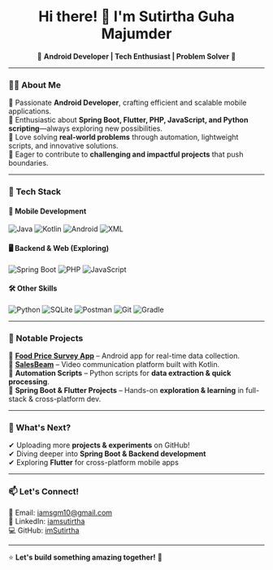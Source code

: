 <h1 align="center">Hi there! 👋 I'm Sutirtha Guha Majumder</h1>

<p align="center">
🚀 <strong>Android Developer | Tech Enthusiast | Problem Solver</strong> 🚀  
</p>

---

### 👨‍💻 About Me  
🔹 Passionate **Android Developer**, crafting efficient and scalable mobile applications.  
🔹 Enthusiastic about **Spring Boot, Flutter, PHP, JavaScript, and Python scripting**—always exploring new possibilities.  
🔹 Love solving **real-world problems** through automation, lightweight scripts, and innovative solutions.  
🔹 Eager to contribute to **challenging and impactful projects** that push boundaries.  

---

### 🔧 Tech Stack  
#### 📱 **Mobile Development**
![Java](https://img.shields.io/badge/Java-007396?style=for-the-badge&logo=java&logoColor=white)
![Kotlin](https://img.shields.io/badge/Kotlin-0095D5?style=for-the-badge&logo=kotlin&logoColor=white)
![Android](https://img.shields.io/badge/Android-3DDC84?style=for-the-badge&logo=android&logoColor=white)
![XML](https://img.shields.io/badge/XML-EB5E28?style=for-the-badge&logo=xml&logoColor=white)

#### 🖥 **Backend & Web (Exploring)**
![Spring Boot](https://img.shields.io/badge/Spring_Boot-6DB33F?style=for-the-badge&logo=spring-boot&logoColor=white)
![PHP](https://img.shields.io/badge/PHP-777BB4?style=for-the-badge&logo=php&logoColor=white)
![JavaScript](https://img.shields.io/badge/JavaScript-F7DF1E?style=for-the-badge&logo=javascript&logoColor=black)

#### 🛠 **Other Skills**
![Python](https://img.shields.io/badge/Python-3776AB?style=for-the-badge&logo=python&logoColor=white)
![SQLite](https://img.shields.io/badge/SQLite-003B57?style=for-the-badge&logo=sqlite&logoColor=white)
![Postman](https://img.shields.io/badge/Postman-FF6C37?style=for-the-badge&logo=postman&logoColor=white)
![Git](https://img.shields.io/badge/Git-F05032?style=for-the-badge&logo=git&logoColor=white)
![Gradle](https://img.shields.io/badge/Gradle-02303A?style=for-the-badge&logo=gradle&logoColor=white)

---

### 📌 Notable Projects  
🔹 **[Food Price Survey App](https://play.google.com/store/apps/details?id=com.trackbee.foodpricesurvey)** – Android app for real-time data collection.  
🔹 **[SalesBeam](https://play.google.com/store/apps/details?id=io.salesbeam.app)** – Video communication platform built with Kotlin.  
🔹 **Automation Scripts** – Python scripts for **data extraction & quick processing**.  
🔹 **Spring Boot & Flutter Projects** – Hands-on **exploration & learning** in full-stack & cross-platform dev.  

---

### 🚀 What's Next?  
✔ Uploading more **projects & experiments** on GitHub!  
✔ Diving deeper into **Spring Boot & Backend development**  
✔ Exploring **Flutter** for cross-platform mobile apps  

---

### 📫 Let's Connect!  
💌 Email: [iamsgm10@gmail.com](mailto:iamsgm10@gmail.com)  </br>
🔗 LinkedIn: [iamsutirtha](https://linkedin.com/in/iamsutirtha) </br>
💻 GitHub: [imSutirtha](github.com/imSutirtha) </br>

---

⭐ **Let's build something amazing together!** 🚀  
